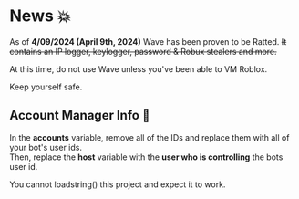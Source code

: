 # News 💥
As of **4/09/2024 (April 9th, 2024)** Wave has been proven to be Ratted. ~~It contains an IP logger, keylogger, password & Robux stealers and more.~~

At this time, do not use Wave unless you've been able to VM Roblox.

Keep yourself safe.


## Account Manager Info 🐋
In the **accounts** variable, remove all of the IDs and replace them with all of your bot's user ids.
<br>Then, replace the **host** variable with the **user who is controlling** the bots user id.

You cannot loadstring() this project and expect it to work.
